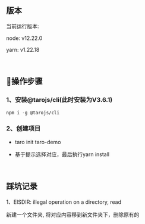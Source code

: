 ## 版本
当前运行版本:

node: v12.22.0

yarn: v1.22.18

<br/>

## 🚀操作步骤

### 1、安装@tarojs/cli(此时安装为V3.6.1)
```
npm i -g @tarojs/cli 
```

### 2、创建项目

* taro init taro-demo

* 基于提示选择对应，最后执行yarn install

<br/>

## 踩坑记录
1、EISDIR: illegal operation on a directory, read

新建一个文件夹, 将对应内容移到新文件夹下，删除原有的
